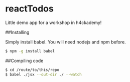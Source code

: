 # reactTodos

Little demo app for a workshop in h4ckademy!

##Installing

Simply install babel. You will need nodejs and npm before.

```sh
$ npm -g install babel
```

##Compiling code

```sh
$ cd /route/to/this/repo
$ babel ./jsx --out-dir ./ --watch
```
